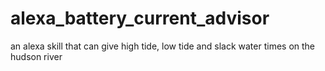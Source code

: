 # alexa_battery_current_advisor
an alexa skill that can give high tide, low tide and slack water times on the hudson river

